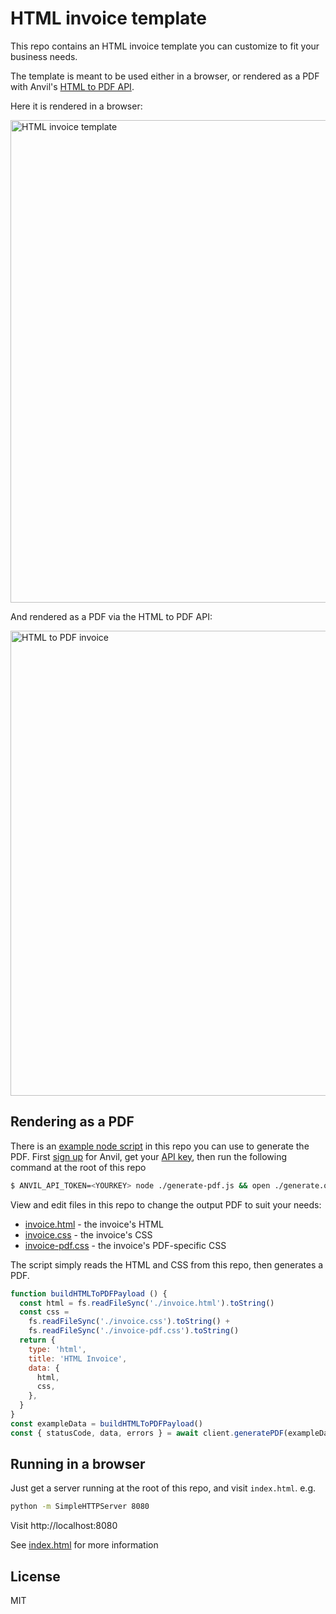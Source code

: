 # HTML invoice template

This repo contains an HTML invoice template you can customize to fit your business needs.

The template is meant to be used either in a browser, or rendered as a PDF with Anvil's [HTML to PDF API](https://www.useanvil.com/docs/api/generate-pdf#html--css-to-pdf).

Here it is rendered in a browser:

<img width="772" alt="HTML invoice template" src="https://user-images.githubusercontent.com/69169/115467239-0ac27c00-a1e6-11eb-836b-190bf0ab264d.png" />

And rendered as a PDF via the HTML to PDF API:

<img width="744" alt="HTML to PDF invoice" src="https://user-images.githubusercontent.com/69169/115467145-e5357280-a1e5-11eb-942b-2e1a0361252b.png" />

## Rendering as a PDF

There is an [example node script](https://github.com/anvilco/html-pdf-invoice-template/blob/main/generate-pdf.js) in this repo you can use to generate the PDF. First [sign up](https://app.useanvil.com/signup) for Anvil, get your [API key](https://www.useanvil.com/docs/api/getting-started#api-key), then run the following command at the root of this repo

```sh
$ ANVIL_API_TOKEN=<YOURKEY> node ./generate-pdf.js && open ./generate.output.pdf
```

View and edit files in this repo to change the output PDF to suit your needs:

* [invoice.html](https://github.com/anvilco/html-pdf-invoice-template/blob/main/invoice.html) - the invoice's HTML
* [invoice.css](https://github.com/anvilco/html-pdf-invoice-template/blob/main/invoice.css) - the invoice's CSS
* [invoice-pdf.css](https://github.com/anvilco/html-pdf-invoice-template/blob/main/invoice.css) - the invoice's PDF-specific CSS

The script simply reads the HTML and CSS from this repo, then generates a PDF.

```js
function buildHTMLToPDFPayload () {
  const html = fs.readFileSync('./invoice.html').toString()
  const css =
    fs.readFileSync('./invoice.css').toString() +
    fs.readFileSync('./invoice-pdf.css').toString()
  return {
    type: 'html',
    title: 'HTML Invoice',
    data: {
      html,
      css,
    },
  }
}
const exampleData = buildHTMLToPDFPayload()
const { statusCode, data, errors } = await client.generatePDF(exampleData)
```

## Running in a browser

Just get a server running at the root of this repo, and visit `index.html`. e.g.

```sh
python -m SimpleHTTPServer 8080
```

Visit http://localhost:8080

See [index.html](https://github.com/anvilco/html-pdf-invoice-template/blob/main/index.html) for more information

## License

MIT
